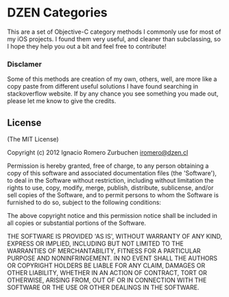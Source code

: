 # DZEN Categories

This are a set of Objective-C category methods I commonly use for most of my iOS projects. I found them very useful, and cleaner than subclassing, so I hope they help you out a bit and feel free to contribute!

### Disclamer
Some of this methods are creation of my own, others, well, are more like a copy paste from different useful solutions I have found searching in stackoverflow website. If by any chance you see something you made out, please let me know to give the credits.

## License
(The MIT License)

Copyright (c) 2012 Ignacio Romero Zurbuchen <iromero@dzen.cl>

Permission is hereby granted, free of charge, to any person obtaining a copy of this software and associated documentation files (the 'Software'), to deal in the Software without restriction, including without limitation the rights to use, copy, modify, merge, publish, distribute, sublicense, and/or sell copies of the Software, and to permit persons to whom the Software is furnished to do so, subject to the following conditions:

The above copyright notice and this permission notice shall be included in all copies or substantial portions of the Software.

THE SOFTWARE IS PROVIDED 'AS IS', WITHOUT WARRANTY OF ANY KIND, EXPRESS OR IMPLIED, INCLUDING BUT NOT LIMITED TO THE WARRANTIES OF MERCHANTABILITY, FITNESS FOR A PARTICULAR PURPOSE AND NONINFRINGEMENT. IN NO EVENT SHALL THE AUTHORS OR COPYRIGHT HOLDERS BE LIABLE FOR ANY CLAIM, DAMAGES OR OTHER LIABILITY, WHETHER IN AN ACTION OF CONTRACT, TORT OR OTHERWISE, ARISING FROM, OUT OF OR IN CONNECTION WITH THE SOFTWARE OR THE USE OR OTHER DEALINGS IN THE SOFTWARE.